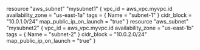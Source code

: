 resource "aws_subnet" "mysubnet1" {
    vpc_id = aws_vpc.myvpc.id
    availability_zone = "us-east-1a"
    tags = {
        Name = "subnet-1"
    }
    cidr_block = "10.0.1.0/24"
    map_public_ip_on_launch = "true"
}
resource "aws_subnet" "mysubnet2" {
    vpc_id = aws_vpc.myvpc.id
    availability_zone = "us-east-1b"
    tags = {
        Name = "subnet-2"
    }
    cidr_block = "10.0.2.0/24"
    map_public_ip_on_launch = "true"
}
